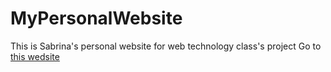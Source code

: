 # MyPersonalWebsite
This is Sabrina's personal website for web technology class's project
Go to [this wedsite](http://www.sabrinac.me/)
